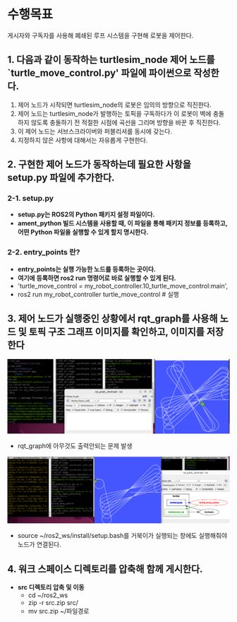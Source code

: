 # 수행목표
게시자와 구독자를 사용해 폐쇄된 루프 시스템을 구현해 로봇을 제어한다.

## 1. 다음과 같이 동작하는 turtlesim_node 제어 노드를 `turtle_move_control.py' 파일에 파이썬으로 작성한다.
1. 제어 노드가 시작되면 turtlesim_node의 로봇은 임의의 방향으로 직진한다.
2. 제어 노드는 turtlesim_node가 발행하는 토픽을 구독하다가 이 로봇이 벽에 충돌하지 않도록 충돌하기 전 적절한 시점에 곡선을 그리며 방향을 바꾼 후 직진한다.
3. 이 제어 노드는 서브스크라이버와 퍼블리셔를 동시에 갖는다.
4. 지정하지 않은 사항에 대해서는 자유롭게 구현한다.

## 2. 구현한 제어 노드가 동작하는데 필요한 사항을 setup.py 파일에 추가한다.
### 2-1. setup.py
 - **setup.py는 ROS2의 Python 패키지 설정 파일이다.**
 - **ament_python 빌드 시스템을 사용할 때, 이 파일을 통해 패키지 정보를 등록하고, 어떤 Python 파일을 실행할 수 있게 할지 명시한다.**
### 2-2. entry_points 란?
 - **entry_points는 실행 가능한 노드를 등록하는 곳이다.**
 - **여기에 등록하면 ros2 run 명령어로 바로 실행할 수 있게 된다.**
 - 'turtle_move_control = my_robot_controller.10_turtle_move_control:main',
 - ros2 run my_robot_controller turtle_move_control  # 실행

## 3. 제어 노드가 실행중인 상황에서 rqt_graph를 사용해 노드 및 토픽 구조 그래프 이미지를 확인하고, 이미지를 저장한다

<img src="10_1_screen_capture.png" alt="demo image" width="800"/>

 - rqt_graph에 아무것도 출력안되는 문제 발생

 <img src="10_2_screen_capture.png" alt="demo image" width="800"/>

 - source ~/ros2_ws/install/setup.bash를 거북이가 실행되는 창에도 실행해줘야 노드가 연결된다.

## 4. 워크 스페이스 디렉토리를 압축해 함께 게시한다.
- **src 디렉토리 압축 및 이동**
     - cd ~/ros2_ws
     - zip -r src.zip src/
     - mv src.zip ~/파일경로
